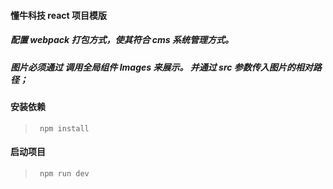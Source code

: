 #### 懂牛科技 react 项目模版

##### 配置 webpack 打包方式，使其符合 cms 系统管理方式。

##### 图片必须通过 调用全局组件 Images 来展示。 并通过 src 参数传入图片的相对路径；

#### 安装依赖

> <code> npm install </code>

#### 启动项目

> <code> npm run dev </code>

